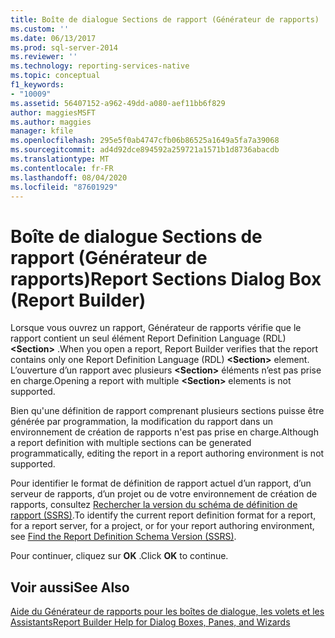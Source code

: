 ```yaml
---
title: Boîte de dialogue Sections de rapport (Générateur de rapports) | Microsoft Docs
ms.custom: ''
ms.date: 06/13/2017
ms.prod: sql-server-2014
ms.reviewer: ''
ms.technology: reporting-services-native
ms.topic: conceptual
f1_keywords:
- "10009"
ms.assetid: 56407152-a962-49dd-a080-aef11bb6f829
author: maggiesMSFT
ms.author: maggies
manager: kfile
ms.openlocfilehash: 295e5f0ab4747cfb06b86525a1649a5fa7a39068
ms.sourcegitcommit: ad4d92dce894592a259721a1571b1d8736abacdb
ms.translationtype: MT
ms.contentlocale: fr-FR
ms.lasthandoff: 08/04/2020
ms.locfileid: "87601929"
---
```

# <a name="report-sections-dialog-box-report-builder"></a><span data-ttu-id="4d663-102">Boîte de dialogue Sections de rapport (Générateur de rapports)</span><span class="sxs-lookup"><span data-stu-id="4d663-102">Report Sections Dialog Box (Report Builder)</span></span>
  <span data-ttu-id="4d663-103">Lorsque vous ouvrez un rapport, Générateur de rapports vérifie que le rapport contient un seul élément Report Definition Language (RDL) **\<Section>** .</span><span class="sxs-lookup"><span data-stu-id="4d663-103">When you open a report, Report Builder verifies that the report contains only one Report Definition Language (RDL) **\<Section>** element.</span></span> <span data-ttu-id="4d663-104">L’ouverture d’un rapport avec plusieurs **\<Section>** éléments n’est pas prise en charge.</span><span class="sxs-lookup"><span data-stu-id="4d663-104">Opening a report with multiple **\<Section>** elements is not supported.</span></span>  
  
 <span data-ttu-id="4d663-105">Bien qu'une définition de rapport comprenant plusieurs sections puisse être générée par programmation, la modification du rapport dans un environnement de création de rapports n'est pas prise en charge.</span><span class="sxs-lookup"><span data-stu-id="4d663-105">Although a report definition with multiple sections can be generated programmatically, editing the report in a report authoring environment is not supported.</span></span>  
  
 <span data-ttu-id="4d663-106">Pour identifier le format de définition de rapport actuel d’un rapport, d’un serveur de rapports, d’un projet ou de votre environnement de création de rapports, consultez [Rechercher la version du schéma de définition de rapport &#40;SSRS&#41;](../reports/find-the-report-definition-schema-version-ssrs.md).</span><span class="sxs-lookup"><span data-stu-id="4d663-106">To identify the current report definition format for a report, for a report server, for a project, or for your report authoring environment, see [Find the Report Definition Schema Version &#40;SSRS&#41;](../reports/find-the-report-definition-schema-version-ssrs.md).</span></span>  
  
 <span data-ttu-id="4d663-107">Pour continuer, cliquez sur **OK** .</span><span class="sxs-lookup"><span data-stu-id="4d663-107">Click **OK** to continue.</span></span>  
  
## <a name="see-also"></a><span data-ttu-id="4d663-108">Voir aussi</span><span class="sxs-lookup"><span data-stu-id="4d663-108">See Also</span></span>  
 [<span data-ttu-id="4d663-109">Aide du Générateur de rapports pour les boîtes de dialogue, les volets et les Assistants</span><span class="sxs-lookup"><span data-stu-id="4d663-109">Report Builder Help for Dialog Boxes, Panes, and Wizards</span></span>](../report-builder-help-for-dialog-boxes-panes-and-wizards.md)  
  
  
